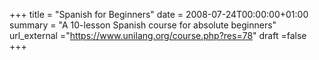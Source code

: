 +++
title = "Spanish for Beginners"
date = 2008-07-24T00:00:00+01:00
summary = "A 10-lesson Spanish course for absolute beginners"
url_external ="https://www.unilang.org/course.php?res=78"
draft =false
+++



